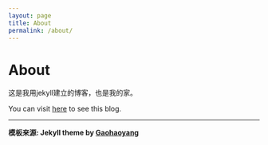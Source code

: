 ```yaml
---
layout: page
title: About
permalink: /about/
---
```


# About

这是我用jekyll建立的博客，也是我的家。

You can visit [here](http://zhangxian513.github.io) to see this blog.

---


**模板来源:  Jekyll theme by [Gaohaoyang](https://github.com/Gaohaoyang/gaohaoyang.github.io)**





